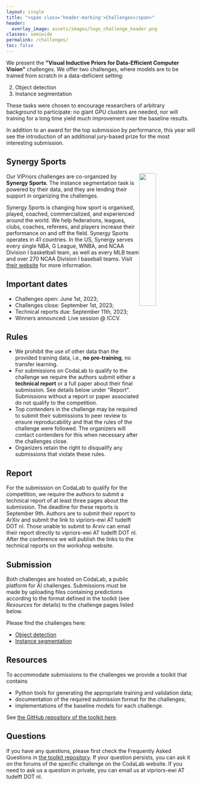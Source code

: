 ```yaml
---
layout: single
title: "<span class='header-marking'>Challenges</span>"
header:
  overlay_image: assets/images/logo_challenge_header.png
classes: semiwide
permalink: /challenges/
toc: false
---
```


<!-- <img src='/assets/images/logo_challenge.png' style='display: block; margin: 0 auto; width: 40%; min-width: 200px;' /> -->

We present the **"Visual Inductive Priors for Data-Efficient Computer Vision"** challenges. We offer two challenges, where models are to be trained from scratch in a data-deficient setting:

2. Object detection
3. Instance segmentation

These tasks were chosen to encourage researchers of arbitrary background to participate: no giant GPU clusters are needed, nor will training for a long time yield much improvement over the baseline results.

In addition to an award for the top submission by performance, this year will see the introduction of an additional jury-based prize for the most interesting submission.

## Synergy Sports

[<img src='/assets/images/SynergySportsLogo.png' style='display: block; float: right; width: 30%; min-width: 150px;' />](https://synergysports.com/)

Our VIPriors challenges are co-organized by **Synergy Sports**. The instance segmentation task is powered by their data, and they are lending their support in organizing the challenges.

Synergy Sports is changing how sport is organised, played, coached, commercialized, and experienced around the world. We help federations, leagues, clubs, coaches, referees, and players increase their performance on and off the field. Synergy Sports operates in 41 countries. In the US, Synergy serves every single NBA, G League, WNBA, and NCAA Division I basketball team, as well as every MLB team and over 270 NCAA Division I baseball teams. Visit [their website](https://synergysports.com/) for more information.


## Important dates

- Challenges open: June 1st, 2023;
- Challenges close: September 1st, 2023;
- Technical reports due: September 11th, 2023;
- Winners announced: Live session @ ICCV.

## Rules

- We prohibit the use of other data than the provided training data, i.e., **no pre-training**, no transfer learning.
- For submissions on CodaLab to qualify to the challenge we require the authors submit either a **technical report** or a full paper about their final submission. See details below under "Report". Submissions without a report or paper associated do not qualify to the competition.
- Top contenders in the challenge may be required to submit their submissions to peer review to ensure reproducability and that the rules of the challenge were followed. The organizers will contact contenders for this when necessary after the challenges close.
- Organizers retain the right to disqualify any submissions that violate these rules.

## Report

For the submission on CodaLab to qualify for the competition, we require the authors to submit a technical report of at least three pages about the submission. The deadline for these reports is September 9th. Authors are to submit their report to ArXiv and submit the link to vipriors-ewi AT tudelft DOT nl. Those unable to submit to Arxiv can email their report directly to vipriors-ewi AT tudelft DOT nl. After the conference we will publish the links to the technical reports on the workshop website.

## Submission

Both challenges are hosted on CodaLab, a public platform for AI challenges. Submissions must be made by uploading files containing predictions according to the format defined in the toolkit (see *Resources* for details) to the challenge pages listed below.

Please find the challenges here:

- [Object detection](https://codalab.lisn.upsaclay.fr/competitions/13493)
- [Instance segmentation](https://codalab.lisn.upsaclay.fr/competitions/13494)

## Resources

To accommodate submissions to the challenges we provide a toolkit that contains

- Python tools for generating the appropriate training and validation data;
- documentation of the required submission format for the challenges;
- implementations of the baseline models for each challenge.

See [the GitHub repository of the toolkit here](https://github.com/VIPriors/vipriors-challenges-toolkit).

## Questions

If you have any questions, please first check the Frequently Asked Questions in [the toolkit repository](https://github.com/VIPriors/vipriors-challenges-toolkit). If your question persists, you can ask it on the forums of the specific challenge on the CodaLab website. If you need to ask us a question in private, you can email us at vipriors-ewi AT tudelft DOT nl.
